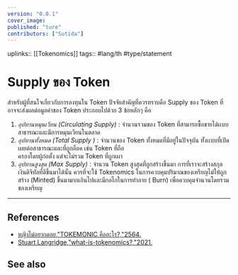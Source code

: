 ```yaml
---
version: "0.0.1"
cover_image:
published: "ture"
contributors: ["Sutida"]
---
```

uplinks:: [[Tokenomics]]
tags:: #lang/th #type/statement

# Supply ของ Token
สำหรับผู้ที่สนใจเกี่ยวกับการลงทุนใน Token ปัจจัยสำคัญที่ควรทราบคือ Supply ของ Token ที่อาจจะส่งผลต่อมูลค่าของ Token ประกอบไปด้วย 3 ข้อหลักๆ คือ
1. *อุปทานหมุนเวียน (Circulating Supply)* : จำนวนรวมของ Token ที่สามารถซื้อขายได้เเบบสาธารณะและมีการหมุนเวียนในตลาด
2. *อุปทานทั้งหมด (Total Supply )* : จำนวนของ Token ทั้งหมดที่มีอยู่ในปัจจุบัน ทั้งเเบบที่เปิดเผยต่อสาธารณะและที่ถูกล็อค เช่น Token ที่ถือ  
    ครองโดยผู้ก่อตั้ง แต่จะไม่รวม Token ที่ถูกเผา    
3. *อุปทานสูงสุด (Max Supply)* : จำนวน Token สูงสุดที่ถูกสร้างขึ้นมา
การที่เราจะสร้างสกุลเงินดิจิทัลที่ดีขึ้นมาได้นั้น ควรที่จะใช้ Tokenomics ในการควบคุมปริมาณของเหรียญไม่ให้ถูกสร้าง (Minted) ขึ้นมามากเกินไปและมีกลไกในการทำลาย ( Burn) เพื่อควบคุมจำนวนโดยรวมของเหรียญ

---
## References
- [หญิงไม่อยากดอย,"TOKEMONIC คืออะไร?,"2564.](https://csisociety.com/tokemonic/)
- [Stuart Langridge,"what-is-tokenomics?,"2021.](https://coinmarketcap.com/alexandria/article/what-is-tokenomics?fbclid=IwAR0T9kPgOMCssTn4zlWVx_yu0HpY56OlJ9uvCqdR51EpbD66q6W5iK9kAX8)
## See also